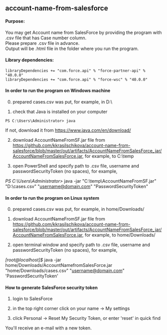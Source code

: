 ## account-name-from-salesforce
#### Purpose:
You may get Account name from SalesForce by providing the program with .csv file that has Case number column.  
Please prepare .csv file in advance.  
Output will be .html file in the folder where you run the program.

#### Library dependencies:
```
libraryDependencies += "com.force.api" % "force-partner-api" % "40.0.0"
libraryDependencies += "com.force.api" % "force-wsc" % "40.0.0"
```

#### In order to run the program on Windows machine

0) prepared cases.csv was put, for example, in D:\

1) check that Java is installed on your computer
```
PS C:\Users\Administrator> java
```
If not, download it from https://www.java.com/en/download/

2) download AccountNameFromSF.jar file from https://github.com/kkrasilschikova/account-name-from-salesforce/blob/master/out/artifacts/AccountNameFromSalesForce_jar/AccountNameFromSalesForce.jar, for example, to C:\temp

3) open PowerShell and specify path to .csv file, username and passwordSecurityToken (no spaces), for example,

*PS C:\Users\Administrator>*
java -jar "C:\temp\AccountNameFromSF.jar" "D:\cases.csv" "username@domain.com" "PasswordSecurityToken"

#### In order to run the program on Linux system

0) prepared cases.csv was put, for example, in home/Downloads/

1) download AccountNameFromSF.jar file from https://github.com/kkrasilschikova/account-name-from-salesforce/blob/master/out/artifacts/AccountNameFromSalesForce_jar/AccountNameFromSalesForce.jar, for example, to home/Downloads/

2) open terminal window and specify path to .csv file, username and passwordSecurityToken (no spaces), for example,

*[root@localhost]$*
java -jar home/Downloads/AccountNamefromSalesForce.jar "home/Downloads/cases.csv" "username@domain.com" 'PasswordSecurityToken'

#### How to generate SalesForce security token

1) login to SalesForce

2) in the top right corner click on your name -> My settings

3) click Personal -> Reset My Security Token, or enter 'reset' in quick find

You'll receive an e-mail with a new token.
